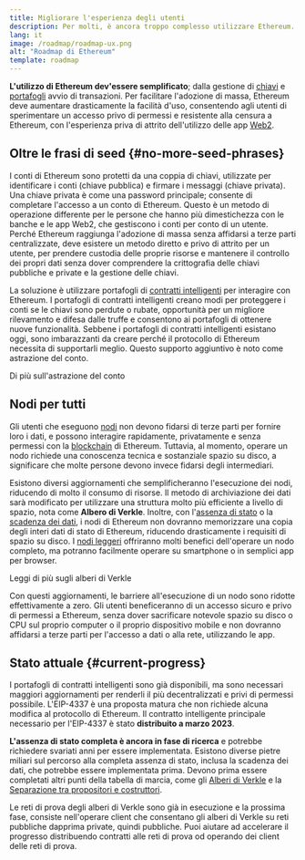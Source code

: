 ```yaml
---
title: Migliorare l'esperienza degli utenti
description: Per molti, è ancora troppo complesso utilizzare Ethereum. Per incoraggiare l'adozione di massa, Ethereum deve ridurre drasticamente le proprie barriere d'accesso; gli utenti devono ricevere i benefici dell'accesso decentralizzato, privo di permessi e resistente alla censura a Ethereum, ma dev'essere privo di frizione, tanto quanto utilizzare una tradizionale app del web2.
lang: it
image: /roadmap/roadmap-ux.png
alt: "Roadmap di Ethereum"
template: roadmap
---
```


**L'utilizzo di Ethereum dev'essere semplificato**; dalla gestione di [chiavi](/glossary/#key) e [portafogli](/glossary/#wallet) avvio di transazioni. Per facilitare l'adozione di massa, Ethereum deve aumentare drasticamente la facilità d'uso, consentendo agli utenti di sperimentare un accesso privo di permessi e resistente alla censura a Ethereum, con l'esperienza priva di attrito dell'utilizzo delle app [Web2](/glossary/#web2).

## Oltre le frasi di seed {#no-more-seed-phrases}

I conti di Ethereum sono protetti da una coppia di chiavi, utilizzate per identificare i conti (chiave pubblica) e firmare i messaggi (chiave privata). Una chiave privata è come una password principale; consente di completare l'accesso a un conto di Ethereum. Questo è un metodo di operazione differente per le persone che hanno più dimestichezza con le banche e le app Web2, che gestiscono i conti per conto di un utente. Perché Ethereum raggiunga l'adozione di massa senza affidarsi a terze parti centralizzate, deve esistere un metodo diretto e privo di attrito per un utente, per prendere custodia delle proprie risorse e mantenere il controllo dei propri dati senza dover comprendere la crittografia delle chiavi pubbliche e private e la gestione delle chiavi.

La soluzione è utilizzare portafogli di [contratti intelligenti](/glossary/#smart-contract) per interagire con Ethereum. I portafogli di contratti intelligenti creano modi per proteggere i conti se le chiavi sono perdute o rubate, opportunità per un migliore rilevamento e difesa dalle truffe e consentono ai portafogli di ottenere nuove funzionalità. Sebbene i portafogli di contratti intelligenti esistano oggi, sono imbarazzanti da creare perché il protocollo di Ethereum necessita di supportarli meglio. Questo supporto aggiuntivo è noto come astrazione del conto.

<ButtonLink variant="outline-color" to="/roadmap/account-abstraction/">Di più sull'astrazione del conto</ButtonLink>

## Nodi per tutti

Gli utenti che eseguono [nodi](/glossary/#node) non devono fidarsi di terze parti per fornire loro i dati, e possono interagire rapidamente, privatamente e senza permessi con la [blockchain](/glossary/#blockchain) di Ethereum. Tuttavia, al momento, operare un nodo richiede una conoscenza tecnica e sostanziale spazio su disco, a significare che molte persone devono invece fidarsi degli intermediari.

Esistono diversi aggiornamenti che semplificheranno l'esecuzione dei nodi, riducendo di molto il consumo di risorse. Il metodo di archiviazione dei dati sarà modificato per utilizzare una struttura molto più efficiente a livello di spazio, nota come **Albero di Verkle**. Inoltre, con l'[assenza di stato](/roadmap/statelessness) o la [scadenza dei dati](/roadmap/statelessness/#data-expiry), i nodi di Ethereum non dovranno memorizzare una copia degli interi dati di stato di Ethereum, riducendo drasticamente i requisiti di spazio su disco. I [nodi leggeri](/developers/docs/nodes-and-clients/light-clients/) offriranno molti benefici dell'operare un nodo completo, ma potranno facilmente operare su smartphone o in semplici app per browser.

<ButtonLink variant="outline-color" to="/roadmap/verkle-trees/">Leggi di più sugli alberi di Verkle</ButtonLink>

Con questi aggiornamenti, le barriere all'esecuzione di un nodo sono ridotte effettivamente a zero. Gli utenti beneficeranno di un accesso sicuro e privo di permessi a Ethereum, senza dover sacrificare notevole spazio su disco o CPU sul proprio computer o il proprio dispositivo mobile e non dovranno affidarsi a terze parti per l'accesso a dati o alla rete, utilizzando le app.

## Stato attuale {#current-progress}

I portafogli di contratti intelligenti sono già disponibili, ma sono necessari maggiori aggiornamenti per renderli il più decentralizzati e privi di permessi possibile. L'EIP-4337 è una proposta matura che non richiede alcuna modifica al protocollo di Ethereum. Il contratto intelligente principale necessario per l'EIP-4337 è stato **distribuito a marzo 2023**.

**L'assenza di stato completa è ancora in fase di ricerca** e potrebbe richiedere svariati anni per essere implementata. Esistono diverse pietre miliari sul percorso alla completa assenza di stato, inclusa la scadenza dei dati, che potrebbe essere implementata prima. Devono prima essere completati altri punti della tabella di marcia, come gli [Alberi di Verkle](/roadmap/verkle-trees/) e la [Separazione tra propositori e costruttori](/roadmap/pbs/).

Le reti di prova degli alberi di Verkle sono già in esecuzione e la prossima fase, consiste nell'operare client che consentano gli alberi di Verkle su reti pubbliche dapprima private, quindi pubbliche. Puoi aiutare ad accelerare il progresso distribuendo contratti alle reti di prova od operando dei client delle reti di prova.
